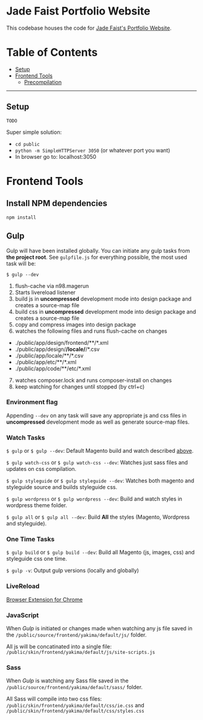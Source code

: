 # Jade Faist Portfolio Website

This codebase houses the code for [Jade Faist's Portfolio Website](https://www.jadefaist.com/).

# Table of Contents

* [Setup](#setup)
* [Frontend Tools](#frontend-tools)
  * [Precompilation](#gulp)


------


## Setup

`TODO`

Super simple solution:

* `cd public`
* `python -m SimpleHTTPServer 3050` (or whatever port you want)
* In browser go to: localhost:3050

# Frontend Tools

## Install NPM dependencies
`npm install`

## Gulp

Gulp will have been installed globally. You can initiate any gulp tasks from **the project root**. See `gulpfile.js` for everything possible, the most used task will be:

`$ gulp --dev`

1. flush-cache via n98.magerun
2. Starts livereload listener
3. build js in **uncompressed** development mode into design package and creates a source-map file
4. build css in **uncompressed** development mode into design package and creates a source-map file
5. copy and compress images into design package
6. watches the following files and runs flush-cache on changes

* ./public/app/design/frontend/**/*.xml
* ./public/app/design/**/locale/**/*.csv
* ./public/app/locale/**/*.csv
* ./public/app/etc/**/*.xml
* ./public/app/code/**/etc/*.xml

7. watches composer.lock and runs composer-install on changes
8. keep watching for changes until stopped (by ctrl+c)


### Environment flag

Appending `--dev` on any task will save any appropriate js and css files in **uncompressed** development mode as well as generate source-map files.


### Watch Tasks

`$ gulp` or `$ gulp --dev`: Default Magento build and watch described [above](#gulp).

`$ gulp watch-css` or `$ gulp watch-css --dev`: Watches just sass files and updates on css compilation.

`$ gulp styleguide` or `$ gulp styleguide --dev`: Watches both magento and styleguide source and builds styleguide css.

`$ gulp wordpress` or `$ gulp wordpress --dev`: Build and watch styles in wordpress theme folder.

`$ gulp all` or `$ gulp all --dev`: Build **All** the styles (Magento, Wordpress and styleguide).


### One Time Tasks

`$ gulp build` or `$ gulp build --dev`: Build all Magento (js, images, css) and styleguide css one time.

`$ gulp -v`: Output gulp versions (locally and globally)


### LiveReload

[Browser Extension for Chrome](http://feedback.livereload.com/knowledgebase/articles/86242-how-do-i-install-and-use-the-browser-extensions-)

### JavaScript

When *Gulp* is initiated or changes made when watching any js file saved in the `/public/source/frontend/yakima/default/js/` folder.

All js will be concatinated into a single file: `/public/skin/frontend/yakima/default/js/site-scripts.js`

### Sass

When *Gulp* is watching any Sass file saved in the `/public/source/frontend/yakima/default/sass/` folder.

All Sass will compile into two css files: `/public/skin/frontend/yakima/default/css/ie.css` and `/public/skin/frontend/yakima/default/css/styles.css`
